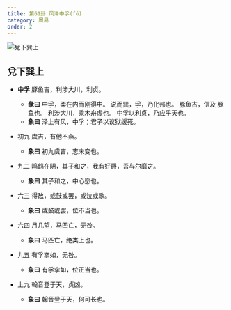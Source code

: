 ```yaml
---
title: 第61卦 风泽中孚(fú)
category: 周易
order: 2
---
```


![兌下巽上](https://upload.wikimedia.org/wikipedia/commons/a/a0/Yijing-61.png)

## 兌下巽上

* **中孚** 豚鱼吉，利涉大川，利贞。
  * **彖曰** 中孚，柔在内而刚得中。 说而巽，孚，乃化邦也。 豚鱼吉，信及 豚鱼也。 利涉大川，乘木舟虚也。 中孚以利贞，乃应乎天也。
  * **象曰** 泽上有风，中孚；君子以议狱缓死。

* 初九 虞吉，有他不燕。
  * **象曰** 初九虞吉，志未变也。

* 九二 鸣鹤在阴，其子和之，我有好爵，吾与尔靡之。
  * **象曰** 其子和之，中心愿也。

* 六三 得敌，或鼓或罢，或泣或歌。
  * **象曰** 或鼓或罢，位不当也。

* 六四 月几望，马匹亡，无咎。
  * **象曰** 马匹亡，绝类上也。

* 九五 有孚挛如，无咎。
  * **象曰** 有孚挛如，位正当也。

* 上九 翰音登于天，贞凶。
  * **象曰** 翰音登于天，何可长也。